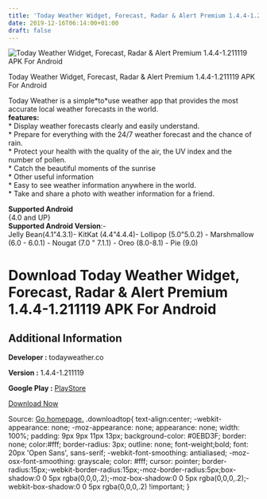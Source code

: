 ```yaml
---
title: 'Today Weather Widget, Forecast, Radar & Alert Premium 1.4.4-1.211119 APK For Android'
date: 2019-12-16T06:14:00+01:00
draft: false
---
```


![Today Weather Widget, Forecast, Radar & Alert Premium 1.4.4-1.211119 APK For Android](https://i0.wp.com/apkhome.net/wp-content/uploads/2019/11/Today-Weather-Widget-Forecast-Radar-Alert-Premium-1.4.4-1.211119.png "Today Weather Widget, Forecast, Radar & Alert Premium 1.4.4-1.211119 APK For Android")

  

Today Weather Widget, Forecast, Radar & Alert Premium 1.4.4-1.211119 APK For Android

Today Weather is a simple\*to\*use weather app that provides the most accurate local weather forecasts in the world.  
**features:**  
\* Display weather forecasts clearly and easily understand.  
\* Prepare for everything with the 24/7 weather forecast and the chance of rain.  
\* Protect your health with the quality of the air, the UV index and the number of pollen.  
\* Catch the beautiful moments of the sunrise  
\* Other useful information  
\* Easy to see weather information anywhere in the world.  
\* Take and share a photo with weather information for a friend.

**Supported Android**  
{4.0 and UP}  
**Supported Android Version**:-  
Jelly Bean(4.1"4.3.1)- KitKat (4.4"4.4.4)- Lollipop (5.0"5.0.2) - Marshmallow (6.0 - 6.0.1) - Nougat (7.0 " 7.1.1) - Oreo (8.0-8.1) - Pie (9.0)

Download Today Weather Widget, Forecast, Radar & Alert Premium 1.4.4-1.211119 APK For Android
=============================================================================================

Additional Information
----------------------

**Developer :** todayweather.co

**Version :** 1.4.4-1.211119

**Google Play :** [PlayStore](https://play.google.com/store/apps/details?id=mobi.lockdown.weather)

  

[Download Now](https://store4app.co/post/today-weather-widget-forecast-radar-amp-alert-premium-1-4-4-1-211119-apk-for-android_1574610463)

  
Source: [Go homepage.](https://store4app.co/post/today-weather-widget-forecast-radar-amp-alert-premium-1-4-4-1-211119-apk-for-android_1574610463) .downloadtop{ text-align:center; -webkit-appearance: none; -moz-appearance: none; appearance: none; width: 100%; padding: 9px 9px 11px 13px; background-color: #0EBD3F; border: none; color:#fff; border-radius: 3px; outline: none; font-weight;bold; font: 20px 'Open Sans', sans-serif; -webkit-font-smoothing: antialiased; -moz-osx-font-smoothing: grayscale; color: #fff; cursor: pointer; border-radius:15px;-webkit-border-radius:15px;-moz-border-radius:5px;box-shadow:0 0 5px rgba(0,0,0,.2);-moz-box-shadow:0 0 5px rgba(0,0,0,.2);-webkit-box-shadow:0 0 5px rgba(0,0,0,.2) !important; }